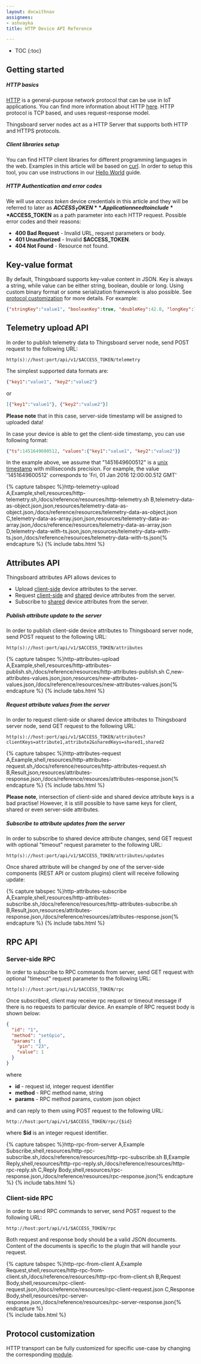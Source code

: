 ```yaml
---
layout: docwithnav
assignees:
- ashvayka
title: HTTP Device API Reference

---
```


* TOC
{:toc}

## Getting started

##### HTTP basics

[HTTP](https://en.wikipedia.org/wiki/Hypertext_Transfer_Protocol) is a general-purpose network protocol that can be use in IoT applications. 
You can find more information about HTTP [here](https://www.w3.org/Protocols/rfc2616/rfc2616.txt).
HTTP protocol is TCP based, and uses request-response model.  

Thingsboard server nodes act as a HTTP Server that supports both HTTP and HTTPS protocols.  

##### Client libraries setup

You can find HTTP client libraries for different programming languages in the web. Examples in this article will be based on [curl](https://en.wikipedia.org/wiki/CURL).
In order to setup this tool, you can use instructions in our [Hello World](/docs/getting-started-guides/helloworld/) guide.

##### HTTP Authentication and error codes

We will use *access token* device credentials in this article and they will be referred to later as **$ACCESS_TOKEN**.
Application need to include **$ACCESS_TOKEN** as a path parameter into each HTTP request.
Possible error codes and their reasons:

* **400 Bad Request** - Invalid URL, request parameters or body.
* **401 Unauthorized** - Invalid **$ACCESS_TOKEN**.
* **404 Not Found** - Resource not found.

## Key-value format

By default, Thingsboard supports key-value content in JSON. Key is always a string, while value can be either string, boolean, double or long.
Using custom binary format or some serialization framework is also possible. See [protocol customization](#protocol-customization) for more details.
For example:

```json
{"stringKey":"value1", "booleanKey":true, "doubleKey":42.0, "longKey":73}
```

## Telemetry upload API

In order to publish telemetry data to Thingsboard server node, send POST request to the following URL:
 
```shell
http(s)://host:port/api/v1/$ACCESS_TOKEN/telemetry
```

The simplest supported data formats are:

```json
{"key1":"value1", "key2":"value2"}
```

or

```json
[{"key1":"value1"}, {"key2":"value2"}]
```

**Please note** that in this case, server-side timestamp will be assigned to uploaded data!

In case your device is able to get the client-side timestamp, you can use following format:


```json
{"ts":1451649600512, "values":{"key1":"value1", "key2":"value2"}}
```

In the example above, we assume that "1451649600512" is a [unix timestamp](https://en.wikipedia.org/wiki/Unix_time) with milliseconds precision.
For example, the value '1451649600512' corresponds to 'Fri, 01 Jan 2016 12:00:00.512 GMT'

{% capture tabspec %}http-telemetry-upload
A,Example,shell,resources/http-telemetry.sh,/docs/reference/resources/http-telemetry.sh
B,telemetry-data-as-object.json,json,resources/telemetry-data-as-object.json,/docs/reference/resources/telemetry-data-as-object.json
C,telemetry-data-as-array.json,json,resources/telemetry-data-as-array.json,/docs/reference/resources/telemetry-data-as-array.json
D,telemetry-data-with-ts.json,json,resources/telemetry-data-with-ts.json,/docs/reference/resources/telemetry-data-with-ts.json{% endcapture %}
{% include tabs.html %}

 
## Attributes API

Thingsboard attributes API allows devices to 

* Upload [client-side](/docs/user-guide/attributes/#attribute-types) device attributes to the server.
* Request [client-side](/docs/user-guide/attributes/#attribute-types) and [shared](/docs/user-guide/attributes/#attribute-types) device attributes from the server.
* Subscribe to [shared](/docs/user-guide/attributes/#attribute-types) device attributes from the server.
 
##### Publish attribute update to the server

In order to publish client-side device attributes to Thingsboard server node, send POST request to the following URL:

```shell
http(s)://host:port/api/v1/$ACCESS_TOKEN/attributes
```

{% capture tabspec %}http-attributes-upload
A,Example,shell,resources/http-attributes-publish.sh,/docs/reference/resources/http-attributes-publish.sh
C,new-attributes-values.json,json,resources/new-attributes-values.json,/docs/reference/resources/new-attributes-values.json{% endcapture %}
{% include tabs.html %}

##### Request attribute values from the server

In order to request client-side or shared device attributes to Thingsboard server node, send GET request to the following URL:

```shell
http(s)://host:port/api/v1/$ACCESS_TOKEN/attributes?clientKeys=attribute1,attribute2&sharedKeys=shared1,shared2
```


{% capture tabspec %}http-attributes-request
A,Example,shell,resources/http-attributes-request.sh,/docs/reference/resources/http-attributes-request.sh
B,Result,json,resources/attributes-response.json,/docs/reference/resources/attributes-response.json{% endcapture %}
{% include tabs.html %}

**Please note**, intersection of client-side and shared device attribute keys is a bad practise! 
However, it is still possible to have same keys for client, shared or even server-side attributes.

##### Subscribe to attribute updates from the server

In order to subscribe to shared device attribute changes, send GET request with optional "timeout" request parameter to the following URL:

```shell
http(s)://host:port/api/v1/$ACCESS_TOKEN/attributes/updates
```

Once shared attribute will be changed by one of the server-side components (REST API or custom plugins)
client will receive following update: 

{% capture tabspec %}http-attributes-subscribe
A,Example,shell,resources/http-attributes-subscribe.sh,/docs/reference/resources/http-attributes-subscribe.sh
B,Result,json,resources/attributes-response.json,/docs/reference/resources/attributes-response.json{% endcapture %}
{% include tabs.html %}

## RPC API

### Server-side RPC

In order to subscribe to RPC commands from server, send GET request with optional "timeout" request parameter to the following URL:

```shell
http(s)://host:port/api/v1/$ACCESS_TOKEN/rpc
```

Once subscribed, client may receive rpc request or timeout message if there is no requests to particular device.
An example of RPC request body is shown below:

```json
{
  "id": "1",
  "method": "setGpio",
  "params": {
    "pin": "23",
    "value": 1
  }
}
```

where 

 - **id** - request id, integer request identifier
 - **method** - RPC method name, string
 - **params** - RPC method params, custom json object 

and can reply to them using POST request to the following URL:

```shell
http://host:port/api/v1/$ACCESS_TOKEN/rpc/{$id}
```

where **$id** is an integer request identifier.

{% capture tabspec %}http-rpc-from-server
A,Example Subscribe,shell,resources/http-rpc-subscribe.sh,/docs/reference/resources/http-rpc-subscribe.sh
B,Example Reply,shell,resources/http-rpc-reply.sh,/docs/reference/resources/http-rpc-reply.sh
C,Reply Body,shell,resources/rpc-response.json,/docs/reference/resources/rpc-response.json{% endcapture %}
{% include tabs.html %}

### Client-side RPC

In order to send RPC commands to server, send POST request to the following URL:

```shell
http://host:port/api/v1/$ACCESS_TOKEN/rpc
```

Both request and response body should be a valid JSON documents. Content of the documents is specific to the plugin that will handle your request.

{% capture tabspec %}http-rpc-from-client
A,Example Request,shell,resources/http-rpc-from-client.sh,/docs/reference/resources/http-rpc-from-client.sh
B,Request Body,shell,resources/rpc-client-request.json,/docs/reference/resources/rpc-client-request.json
C,Response Body,shell,resources/rpc-server-response.json,/docs/reference/resources/rpc-server-response.json{% endcapture %}  
{% include tabs.html %}

  
## Protocol customization

HTTP transport can be fully customized for specific use-case by changing the corresponding [module](https://github.com/thingsboard/thingsboard/tree/master/transport/http).
